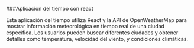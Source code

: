 ###Aplicacion del tiempo con react

Esta aplicación del tiempo utiliza React y la API de OpenWeatherMap para mostrar información meteorológica en tiempo real de una ciudad específica. Los usuarios pueden buscar diferentes ciudades y obtener detalles como temperatura, velocidad del viento, y condiciones climáticas.
